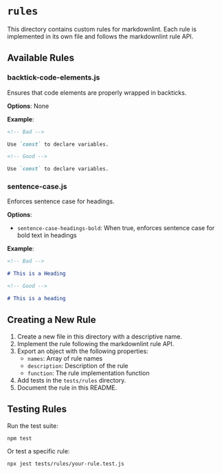 # `rules`

This directory contains custom rules for markdownlint. Each rule is implemented in its own file and follows the markdownlint rule API.

## Available Rules

### backtick-code-elements.js

Ensures that code elements are properly wrapped in backticks.

**Options**: None

**Example**:

```markdown
<!-- Bad -->

Use `const` to declare variables.

<!-- Good -->

Use `const` to declare variables.
```

### sentence-case.js

Enforces sentence case for headings.

**Options**:

- `sentence-case-headings-bold`: When true, enforces sentence case for bold text in headings

**Example**:

```markdown
<!-- Bad -->

# This is a Heading

<!-- Good -->

# This is a heading
```

## Creating a New Rule

1. Create a new file in this directory with a descriptive name.
2. Implement the rule following the markdownlint rule API.
3. Export an object with the following properties:
   - `names`: Array of rule names
   - `description`: Description of the rule
   - `function`: The rule implementation function
4. Add tests in the `tests/rules` directory.
5. Document the rule in this README.

## Testing Rules

Run the test suite:

```bash
npm test
```

Or test a specific rule:

```bash
npx jest tests/rules/your-rule.test.js
```
